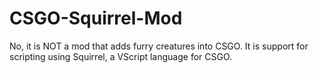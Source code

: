 # CSGO-Squirrel-Mod
No, it is NOT a mod that adds furry creatures into CSGO. It is support for scripting using Squirrel, a VScript language for CSGO.

